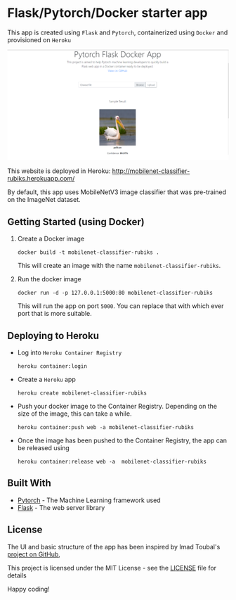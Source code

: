 # Flask/Pytorch/Docker starter app

This app is created using `Flask` and `Pytorch`, containerized using `Docker` and provisioned on `Heroku`

![Website mockup](src/assets/screenshot.png)

This website is deployed in Heroku: http://mobilenet-classifier-rubiks.herokuapp.com/

By default, this app uses MobileNetV3 image classifier that was pre-trained on the ImageNet dataset.

## Getting Started (using Docker)

1. Create a Docker image
    ```
    docker build -t mobilenet-classifier-rubiks .
    ```
    This will create an image with the name `mobilenet-classifier-rubiks`.

2. Run the docker image
    ```
    docker run -d -p 127.0.0.1:5000:80 mobilenet-classifier-rubiks
    ```
    This will run the app on port `5000`. You can replace that with which ever port that is more suitable.

## Deploying to Heroku

- Log into `Heroku Container Registry`

    ```
    heroku container:login
    ```
- Create a `Heroku` app
    ```
    heroku create mobilenet-classifier-rubiks
    ```
- Push your docker image to the Container Registry. Depending
    on the size of the image, this can take a while.
    ```
    heroku container:push web -a mobilenet-classifier-rubiks
    ```
- Once the image has been pushed to the Container Registry, the app can be released using 

    ```
    heroku container:release web -a  mobilenet-classifier-rubiks

    ```
## Built With

* [Pytorch](https://pytorch.org/) - The Machine Learning framework used
* [Flask](http://flask.palletsprojects.com/en/1.1.x/) - The web server library

## License

The UI and basic structure of the app has been inspired by Imad Toubal's [project on GitHub](https://github.com/imadtoubal/Pytorch-Flask-Docker-App), 



This project is licensed under the MIT License - see the [LICENSE](LICENSE) file for details


 Happy coding!
